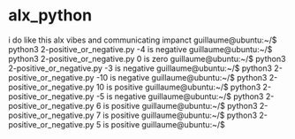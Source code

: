 # alx_python 
i do like this alx vibes and communicating impanct 
guillaume@ubuntu:~/$ python3 2-positive_or_negative.py 
-4 is negative
guillaume@ubuntu:~/$ python3 2-positive_or_negative.py 
0 is zero
guillaume@ubuntu:~/$ python3 2-positive_or_negative.py 
-3 is negative
guillaume@ubuntu:~/$ python3 2-positive_or_negative.py 
-10 is negative
guillaume@ubuntu:~/$ python3 2-positive_or_negative.py 
10 is positive
guillaume@ubuntu:~/$ python3 2-positive_or_negative.py 
-5 is negative
guillaume@ubuntu:~/$ python3 2-positive_or_negative.py 
6 is positive
guillaume@ubuntu:~/$ python3 2-positive_or_negative.py 
7 is positive
guillaume@ubuntu:~/$ python3 2-positive_or_negative.py 
5 is positive
guillaume@ubuntu:~/$ 